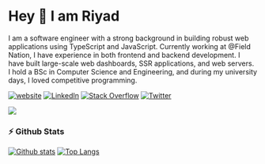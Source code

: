 # Hey 👋 I am Riyad
I am a software engineer with a strong background in building robust web applications using TypeScript and JavaScript. Currently working at @Field Nation, I have experience in both frontend and backend development. I have built large-scale web dashboards, SSR applications, and web servers. I hold a BSc in Computer Science and Engineering, and during my university days, I loved competitive programming.

[![website](https://img.shields.io/badge/Portfolio-nurriyad.com-2648ff?style=flat&logo=google-chrome)](https://nurriyad.com) [![LinkedIn](https://img.shields.io/badge/LinkedIn-%230077B5.svg?logo=linkedin&logoColor=white)](https://linkedin.com/in/nur-riyad) [![Stack Overflow](https://img.shields.io/badge/-Stackoverflow-FE7A16?logo=stack-overflow&logoColor=white)](https://stackoverflow.com/users/16781395) [![Twitter](https://img.shields.io/badge/Twitter-%231DA1F2.svg?logo=Twitter&logoColor=white)](https://twitter.com/qdnvubp) 

<img src="https://skillicons.dev/icons?i=js,ts,cpp,php,nodejs,express,nest,vue,nuxt,react,next,postgres,mysql,linux,docker,aws,cloudflare,kubernetes&theme=dark" />

###  ⚡ Github Stats
<a href="#">![Github stats](https://github-readme-stats.vercel.app/api?username=nurriyad&theme=blueberry&count_private=true&hide_border=true&line_height=20)</a>
<a href="#">![Top Langs](https://github-readme-stats.vercel.app/api/top-langs/?username=nurriyad&layout=compact&theme=blueberry&count_private=true&hide_border=true)</a>
 

